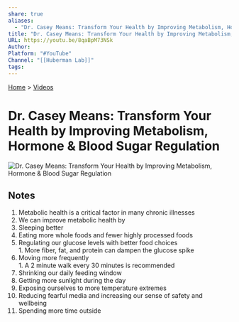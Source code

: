 ```yaml
---  
share: true  
aliases:  
  - "Dr. Casey Means: Transform Your Health by Improving Metabolism, Hormone & Blood Sugar Regulation"  
title: "Dr. Casey Means: Transform Your Health by Improving Metabolism, Hormone & Blood Sugar Regulation"  
URL: https://youtu.be/8qaBpM73NSk  
Author:   
Platform: "#YouTube"  
Channel: "[[Huberman Lab]]"  
tags:   
---  
```

[Home](../index.md) > [Videos](./index.md)  
# Dr. Casey Means: Transform Your Health by Improving Metabolism, Hormone & Blood Sugar Regulation  
![Dr. Casey Means: Transform Your Health by Improving Metabolism, Hormone & Blood Sugar Regulation](https://youtu.be/8qaBpM73NSk)  
  
## Notes  
1. Metabolic health is a critical factor in many chronic illnesses  
2. We can improve metabolic health by  
  1. Sleeping better  
  2. Eating more whole foods and fewer highly processed foods  
  3. Regulating our glucose levels with better food choices  
    1. More fiber, fat, and protein can dampen the glucose spike  
  4. Moving more frequently  
    1. A 2 minute walk every 30 minutes is recommended  
  5. Shrinking our daily feeding window  
  6. Getting more sunlight during the day  
  7. Exposing ourselves to more temperature extremes  
  8. Reducing fearful media and increasing our sense of safety and wellbeing  
  9. Spending more time outside  
